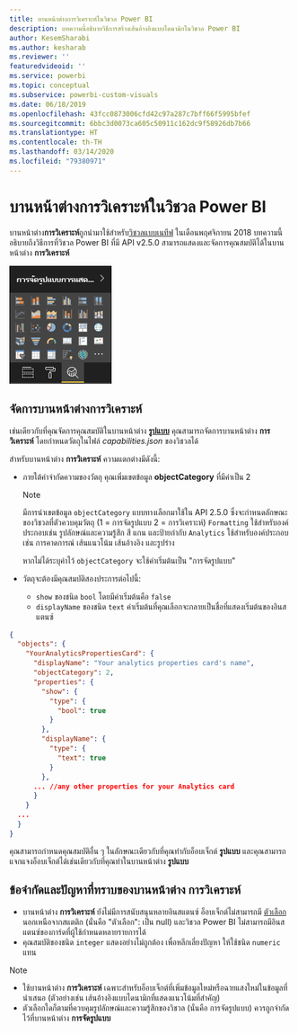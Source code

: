 ```yaml
---
title: บานหน้าต่างการวิเคราะห์ในวิชวล Power BI
description: บทความนี้อธิบายวิธีการสร้างเส้นอ้างอิงแบบไดนามิกในวิชวล Power BI
author: KesemSharabi
ms.author: kesharab
ms.reviewer: ''
featuredvideoid: ''
ms.service: powerbi
ms.topic: conceptual
ms.subservice: powerbi-custom-visuals
ms.date: 06/18/2019
ms.openlocfilehash: 43fcc0873006cfd42c97a287c7bff66f5995bfef
ms.sourcegitcommit: 6bbc3d0073ca605c50911c162dc9f58926db7b66
ms.translationtype: HT
ms.contentlocale: th-TH
ms.lasthandoff: 03/14/2020
ms.locfileid: "79380971"
---
```

# <a name="the-analytics-pane-in-power-bi-visuals"></a>บานหน้าต่างการวิเคราะห์ในวิชวล Power BI

บานหน้าต่าง**การวิเคราะห์**ถูกนำมาใช้สำหรับ[วิชวลแบบเนทีฟ](https://docs.microsoft.com/power-bi/desktop-analytics-pane) ในเดือนพฤศจิกายน 2018
บทความนี้อธิบายถึงวิธีการที่วิชวล Power BI ที่มี API v2.5.0 สามารถแสดงและจัดการคุณสมบัติได้ในบานหน้าต่าง **การวิเคราะห์**

![บานหน้าต่างการวิเคราะห์](media/analytics-pane/visualization-pane-analytics-tab.png)

## <a name="manage-the-analytics-pane"></a>จัดการบานหน้าต่างการวิเคราะห์

เช่นเดียวกับที่คุณจัดการคุณสมบัติในบานหน้าต่าง [**รูปแบบ**](https://docs.microsoft.com/power-bi/developer/visuals/custom-visual-develop-tutorial-format-options) คุณสามารถจัดการบานหน้าต่าง **การวิเคราะห์** โดยกำหนดวัตถุในไฟล์ *capabilities.json* ของวิชวลได้

สำหรับบานหน้าต่าง **การวิเคราะห์** ความแตกต่างมีดังนี้:

* ภายใต้คำจำกัดความของวัตถุ คุณเพิ่มเขตข้อมูล **objectCategory** ที่มีค่าเป็น 2

    > [!NOTE]
    > มีการนำเขตข้อมูล `objectCategory` แบบทางเลือกมาใช้ใน API 2.5.0 ซึ่งจะกำหนดลักษณะของวิชวลที่ตัวควบคุมวัตถุ (1 = การจัดรูปแบบ 2 = การวิเคราะห์) `Formatting` ใช้สำหรับองค์ประกอบเช่น รูปลักษณ์และความรู้สึก สี แกน และป้ายกำกับ `Analytics` ใช้สำหรับองค์ประกอบเช่น การคาดการณ์ เส้นแนวโน้ม เส้นอ้างอิง และรูปร่าง
    >
    > หากไม่ได้ระบุค่าไว้ `objectCategory` จะใช้ค่าเริ่มต้นเป็น "การจัดรูปแบบ"

* วัตถุจะต้องมีคุณสมบัติสองประการต่อไปนี้:
    * `show` ของชนิด `bool` โดยมีค่าเริ่มต้นคือ `false`
    * `displayName` ของชนิด `text` ค่าเริ่มต้นที่คุณเลือกจะกลายเป็นชื่อที่แสดงเริ่มต้นของอินสแตนซ์

```json
{
  "objects": {
    "YourAnalyticsPropertiesCard": {
      "displayName": "Your analytics properties card's name",
      "objectCategory": 2,
      "properties": {
        "show": {
          "type": {
            "bool": true
          }
        },
        "displayName": {
          "type": {
            "text": true
          }
        },
      ... //any other properties for your Analytics card
      }
    }
  ...
  }
}
```

คุณสามารถกำหนดคุณสมบัติอื่น ๆ ในลักษณะเดียวกับที่คุณทำกับอ็อบเจ็กต์ **รูปแบบ** และคุณสามารถแจกแจงอ็อบเจ็กต์ได้เช่นเดียวกับที่คุณทำในบานหน้าต่าง **รูปแบบ**

## <a name="known-limitations-and-issues-of-the-analytics-pane"></a>ข้อจำกัดและปัญหาที่ทราบของบานหน้าต่าง การวิเคราะห์

* บานหน้าต่าง **การวิเคราะห์** ยังไม่มีการสนับสนุนหลายอินสแตนซ์ อ็อบเจ็กต์ไม่สามารถมี [ตัวเลือก](https://microsoft.github.io/PowerBI-visuals/docs/concepts/objects-and-properties/#selector) นอกเหนือจากสแตติก (นั่นคือ "ตัวเลือก": เป็น null) และวิชวล Power BI ไม่สามารถมีอินสแตนซ์ของการ์ดที่ผู้ใช้กำหนดหลายรายการได้
* คุณสมบัติของชนิด `integer` แสดงอย่างไม่ถูกต้อง เพื่อหลีกเลี่ยงปัญหา ให้ใช้ชนิด `numeric` แทน

> [!NOTE]
> * ใช้บานหน้าต่าง **การวิเคราะห์** เฉพาะสำหรับอ็อบเจ็กต์ที่เพิ่มข้อมูลใหม่หรือฉายแสงใหม่ในข้อมูลที่นำเสนอ (ตัวอย่างเช่น เส้นอ้างอิงแบบไดนามิกที่แสดงแนวโน้มที่สำคัญ)
> * ตัวเลือกใดก็ตามที่ควบคุมรูปลักษณ์และความรู้สึกของวิชวล (นั่นคือ การจัดรูปแบบ) ควรถูกจำกัดไว้ที่บานหน้าต่าง **การจัดรูปแบบ**

